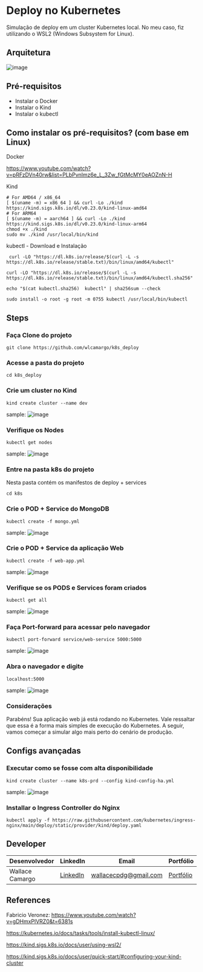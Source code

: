 # Deploy no Kubernetes

Simulação de deploy em um cluster Kubernetes local. No meu caso, fiz utilizando o WSL2 (Windows Subsystem for Linux).

## Arquitetura
![image](assets/architecture.png)

## Pré-requisitos 
- Instalar o Docker
- Instalar o Kind
- Instalar o kubectl

## Como instalar os pré-requisitos? (com base em Linux)
Docker

https://www.youtube.com/watch?v=pRFzDVn40rw&list=PLbPvnlmz6e_L_3Zw_fGtMcMY0eAOZnN-H

Kind
```
# For AMD64 / x86_64
[ $(uname -m) = x86_64 ] && curl -Lo ./kind https://kind.sigs.k8s.io/dl/v0.23.0/kind-linux-amd64
# For ARM64
[ $(uname -m) = aarch64 ] && curl -Lo ./kind https://kind.sigs.k8s.io/dl/v0.23.0/kind-linux-arm64
chmod +x ./kind
sudo mv ./kind /usr/local/bin/kind
```
kubectl - Download e Instalação
```
 curl -LO "https://dl.k8s.io/release/$(curl -L -s https://dl.k8s.io/release/stable.txt)/bin/linux/amd64/kubectl"
```
```
curl -LO "https://dl.k8s.io/release/$(curl -L -s https://dl.k8s.io/release/stable.txt)/bin/linux/amd64/kubectl.sha256"
```
```
echo "$(cat kubectl.sha256)  kubectl" | sha256sum --check
```
```
sudo install -o root -g root -m 0755 kubectl /usr/local/bin/kubectl
```

## Steps
### Faça Clone do projeto
```
git clone https://github.com/wlcamargo/k8s_deploy
```
### Acesse a pasta do projeto
```
cd k8s_deploy
```

### Crie um cluster no Kind
```
kind create cluster --name dev
```
sample:
![image](assets/create_cluster.png)

### Verifique os Nodes 
```
kubectl get nodes
```
sample:
![image](assets/nodes.png)

### Entre na pasta k8s do projeto 
Nesta pasta contém os manifestos de deploy + services
```
cd k8s
```

### Crie o POD + Service do MongoDB
```
kubectl create -f mongo.yml
```
sample:
![image](assets/deployment_mongo.png)

### Crie o POD + Service da aplicação Web
```
kubectl create -f web-app.yml
```
sample:
![image](assets/deployment_web_app.png)

### Verifique se os PODS e Services foram criados
```
kubectl get all
```
sample:
![image](assets/get_all.png)

### Faça Port-forward para acessar pelo navegador
```
kubectl port-forward service/web-service 5000:5000
```
sample:
![image](assets/port_forward.png)

### Abra o navegador e digite 
```
localhost:5000
```
sample:
![image](assets/application.png)

### Considerações
Parabéns! Sua aplicação web já está rodando no Kubernetes. Vale ressaltar que essa é a forma mais simples de execução do Kubernetes. A seguir, vamos começar a simular algo mais perto do cenário de produção.

## Configs avançadas
### Executar como se fosse com alta disponibilidade
```
kind create cluster --name k8s-prd --config kind-config-ha.yml
```
sample:
![image](assets/simulation_ha.png)

### Installar o Ingress Controller do Nginx
```
kubectl apply -f https://raw.githubusercontent.com/kubernetes/ingress-nginx/main/deploy/static/provider/kind/deploy.yaml
```

## Developer
| Desenvolvedor      | LinkedIn                                   | Email                        | Portfólio                              |
|--------------------|--------------------------------------------|------------------------------|----------------------------------------|
| Wallace Camargo    | [LinkedIn](https://www.linkedin.com/in/wallace-camargo-35b615171/) | wallacecpdg@gmail.com        | [Portfólio](https://wlcamargo.github.io/)   |


## References

Fabricio Veronez: https://www.youtube.com/watch?v=gDHmxPlVRZ0&t=6381s

https://kubernetes.io/docs/tasks/tools/install-kubectl-linux/

https://kind.sigs.k8s.io/docs/user/using-wsl2/

https://kind.sigs.k8s.io/docs/user/quick-start/#configuring-your-kind-cluster


